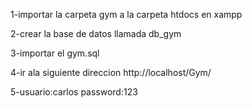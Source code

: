 1-importar la carpeta gym a la carpeta htdocs en xampp

2-crear la base de datos llamada db_gym

3-importar el gym.sql

4-ir ala siguiente direccion http://localhost/Gym/

5-usuario:carlos password:123
